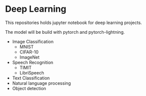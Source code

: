 # Deep Learning

This repositories holds jupyter notebook for deep learning projects.

The model will be build with pytorch and pytorch-lightning.

- Image Classification
  - MNIST
  - CIFAR-10
  - ImageNet
- Speech Recognition
  - TIMIT
  - LibriSpeech
- Text Classification
- Natural language processing
- Object detection
